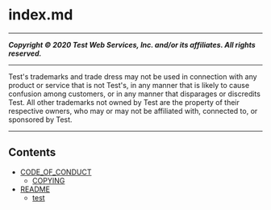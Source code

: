 # index.md

-----
*****Copyright &copy; 2020 Test Web Services, Inc. and/or its affiliates. All rights reserved.*****

-----
Test's trademarks and trade dress may not be used in 
     connection with any product or service that is not Test's, 
     in any manner that is likely to cause confusion among customers, 
     or in any manner that disparages or discredits Test. All other 
     trademarks not owned by Test are the property of their respective
     owners, who may or may not be affiliated with, connected to, or 
     sponsored by Test.

-----
## Contents
+ [CODE_OF_CONDUCT](CODE_OF_CONDUCT.md)
   + [COPYING](COPYING.md)
+ [README](README.md)
	+ [test](test.md)